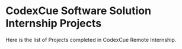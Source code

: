 # CodexCue Software Solution Internship Projects
Here is the list of Projects completed in CodexCue Remote Internship.
